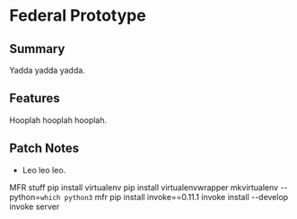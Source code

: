 # Federal Prototype

## Summary

Yadda yadda yadda.

## Features

Hooplah hooplah hooplah.

## Patch Notes

* Leo leo leo.


MFR stuff
pip install virtualenv
pip install virtualenvwrapper
mkvirtualenv --python=`which python3` mfr
pip install invoke==0.11.1
invoke install --develop
invoke server